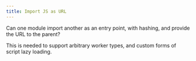 ```yaml
---
title: Import JS as URL
---
```


Can one module import another as an entry point, with hashing, and provide the URL to the parent?

This is needed to support arbitrary worker types, and custom forms of script lazy loading.